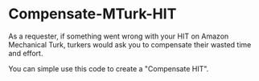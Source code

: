 # Compensate-MTurk-HIT

As a requester, if something went wrong with your HIT on Amazon Mechanical Turk, turkers would ask you to compensate their wasted time and effort. 

You can simple use this code to create a "Compensate HIT".
